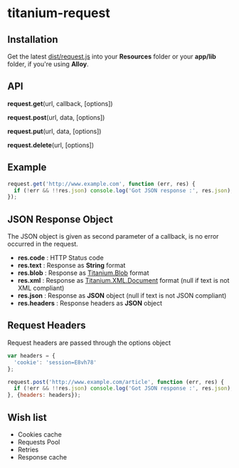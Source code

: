 # titanium-request

## Installation

Get the latest [dist/request.js](https://raw.github.com/IsCoolEntertainment/titanium-request/master/dist/request.js) into your __Resources__ folder or your __app/lib__ folder, if you're using __Alloy__.

## API

__request.get__(url, callback, [options])

__request.post__(url, data, [options])

__request.put__(url, data, [options])

__request.delete__(url, [options])

## Example

```js
request.get('http://www.example.com', function (err, res) {
  if (!err && !!res.json) console.log('Got JSON response :', res.json);
});
```

## JSON Response Object

The JSON object is given as second parameter of a callback, is no error occurred in the request.

* __res.code__ : HTTP Status code
* __res.text__ : Response as __String__ format
* __res.blob__ : Response as [Titanium.Blob](http://docs.appcelerator.com/titanium/latest/#!/api/Titanium.Blob) format
* __res.xml__  : Response as [Titanium.XML.Document](http://docs.appcelerator.com/titanium/latest/#!/api/Titanium.XML.Document) format (null if text is not XML compliant)
* __res.json__ : Response as __JSON__ object (null if text is not JSON compliant)
* __res.headers__ : Response headers as __JSON__ object

## Request Headers

Request headers are passed through the options object

```js
var headers = {
  'cookie': 'session=E8vh78'
};

request.post('http://www.example.com/article', function (err, res) {
  if (!err && !!res.json) console.log('Got JSON response :', res.json);
}, {headers: headers});
```

## Wish list

* Cookies cache
* Requests Pool
* Retries
* Response cache
